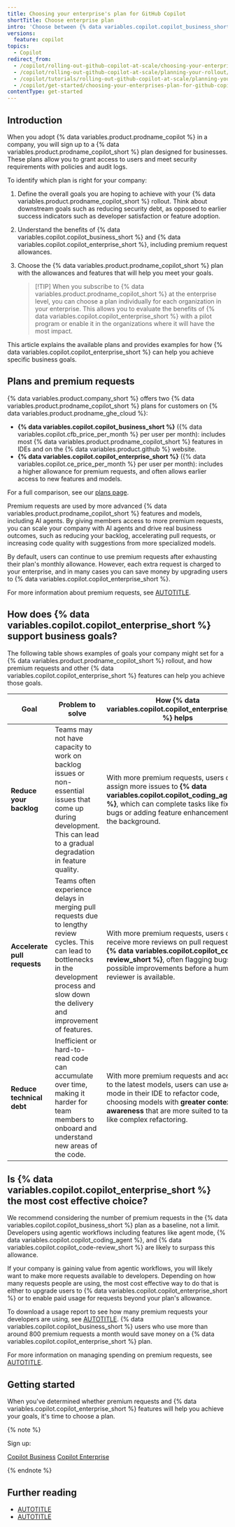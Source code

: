 ```yaml
---
title: Choosing your enterprise's plan for GitHub Copilot
shortTitle: Choose enterprise plan
intro: 'Choose between {% data variables.copilot.copilot_business_short %} and {% data variables.copilot.copilot_enterprise_short %}.'
versions:
  feature: copilot
topics:
  - Copilot
redirect_from:
  - /copilot/rolling-out-github-copilot-at-scale/choosing-your-enterprises-plan-for-github-copilot
  - /copilot/rolling-out-github-copilot-at-scale/planning-your-rollout/choosing-your-enterprises-plan-for-github-copilot
  - /copilot/tutorials/rolling-out-github-copilot-at-scale/planning-your-rollout/choosing-your-enterprises-plan-for-github-copilot
  - /copilot/get-started/choosing-your-enterprises-plan-for-github-copilot
contentType: get-started
---
```


## Introduction

When you adopt {% data variables.product.prodname_copilot %} in a company, you will sign up to a {% data variables.product.prodname_copilot_short %} plan designed for businesses. These plans allow you to grant access to users and meet security requirements with policies and audit logs.

To identify which plan is right for your company:

1. Define the overall goals you are hoping to achieve with your {% data variables.product.prodname_copilot_short %} rollout. Think about downstream goals such as reducing security debt, as opposed to earlier success indicators such as developer satisfaction or feature adoption.
1. Understand the benefits of {% data variables.copilot.copilot_business_short %} and {% data variables.copilot.copilot_enterprise_short %}, including premium request allowances.
1. Choose the {% data variables.product.prodname_copilot_short %} plan with the allowances and features that will help you meet your goals.

   >[!TIP] When you subscribe to {% data variables.product.prodname_copilot_short %} at the enterprise level, you can choose a plan individually for each organization in your enterprise. This allows you to evaluate the benefits of {% data variables.copilot.copilot_enterprise_short %} with a pilot program or enable it in the organizations where it will have the most impact.

This article explains the available plans and provides examples for how {% data variables.copilot.copilot_enterprise_short %} can help you achieve specific business goals.

## Plans and premium requests

{% data variables.product.company_short %} offers two {% data variables.product.prodname_copilot_short %} plans for customers on {% data variables.product.prodname_ghe_cloud %}:

* **{% data variables.copilot.copilot_business_short %}** ({% data variables.copilot.cfb_price_per_month %} per user per month): includes most {% data variables.product.prodname_copilot_short %} features in IDEs and on the {% data variables.product.github %} website.
* **{% data variables.copilot.copilot_enterprise_short %}** ({% data variables.copilot.ce_price_per_month %} per user per month): includes a higher allowance for premium requests, and often allows earlier access to new features and models.

For a full comparison, see our [plans page](https://github.com/features/copilot/plans).

Premium requests are used by more advanced {% data variables.product.prodname_copilot_short %} features and models, including AI agents. By giving members access to more premium requests, you can scale your company with AI agents and drive real business outcomes, such as reducing your backlog, accelerating pull requests, or increasing code quality with suggestions from more specialized models.

By default, users can continue to use premium requests after exhausting their plan's monthly allowance. However, each extra request is charged to your enterprise, and in many cases you can save money by upgrading users to {% data variables.copilot.copilot_enterprise_short %}.

For more information about premium requests, see [AUTOTITLE](/copilot/concepts/billing/copilot-requests).

## How does {% data variables.copilot.copilot_enterprise_short %} support business goals?

The following table shows examples of goals your company might set for a {% data variables.product.prodname_copilot_short %} rollout, and how premium requests and other {% data variables.copilot.copilot_enterprise_short %} features can help you achieve those goals.

| Goal | Problem to solve | How {% data variables.copilot.copilot_enterprise_short %} helps |
| ---- | ---------------- | --------------------------------------------------------------- |
| **Reduce your backlog** | Teams may not have capacity to work on backlog issues or non-essential issues that come up during development. This can lead to a gradual degradation in feature quality. | With more premium requests, users can assign more issues to **{% data variables.copilot.copilot_coding_agent %}**, which can complete tasks like fixing bugs or adding feature enhancements in the background. |
| **Accelerate pull requests** | Teams often experience delays in merging pull requests due to lengthy review cycles. This can lead to bottlenecks in the development process and slow down the delivery and improvement of features. | With more premium requests, users can receive more reviews on pull requests from **{% data variables.copilot.copilot_code-review_short %}**, often flagging bugs or possible improvements before a human reviewer is available. |
| **Reduce technical debt** | Inefficient or hard-to-read code can accumulate over time, making it harder for team members to onboard and understand new areas of the code. | With more premium requests and access to the latest models, users can use agent mode in their IDE to refactor code, choosing models with **greater contextual awareness** that are more suited to tasks like complex refactoring. |

## Is {% data variables.copilot.copilot_enterprise_short %} the most cost effective choice?

We recommend considering the number of premium requests in the {% data variables.copilot.copilot_business_short %} plan as a baseline, not a limit. Developers using agentic workflows including features like agent mode, {% data variables.copilot.copilot_coding_agent %}, and {% data variables.copilot.copilot_code-review_short %} are likely to surpass this allowance.

If your company is gaining value from agentic workflows, you will likely want to make more requests available to developers. Depending on how many requests people are using, the most cost effective way to do that is either to upgrade users to {% data variables.copilot.copilot_enterprise_short %} or to enable paid usage for requests beyond your plan's allowance.

To download a usage report to see how many premium requests your developers are using, see [AUTOTITLE](/copilot/how-tos/manage-and-track-spending/monitor-premium-requests#viewing-premium-request-usage). {% data variables.copilot.copilot_business_short %} users who use more than around 800 premium requests a month would save money on a {% data variables.copilot.copilot_enterprise_short %} plan.

For more information on managing spending on premium requests, see [AUTOTITLE](/copilot/how-tos/manage-and-track-spending/manage-request-allowances).

## Getting started

When you've determined whether premium requests and {% data variables.copilot.copilot_enterprise_short %} features will help you achieve your goals, it's time to choose a plan.

{% note %}

Sign up:

<a href="https://github.com/github-copilot/purchase?ref_product=copilot&ref_type=purchase&ref_style=button&ref_plan=business" target="_blank" class="btn btn-outline mt-3 mr-3 no-underline"><span>Copilot Business</span></a>  <a href="https://github.com/github-copilot/purchase?ref_product=copilot&ref_type=purchase&ref_style=button&ref_plan=enterprise" target="_blank" class="btn btn-outline mt-3 mr-3 no-underline"><span>Copilot Enterprise</span></a>

{% endnote %}

## Further reading

* [AUTOTITLE](/copilot/get-started/achieve-engineering-goals)
* [AUTOTITLE](/copilot/reference/ai-models/model-comparison)

